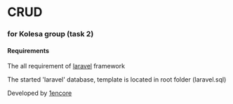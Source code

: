 # CRUD

### for Kolesa group (task 2)

#### Requirements
The all requirement of [laravel](https://laravel.com/docs/6.x) framework

The started 'laravel' database, template is located in root folder (laravel.sql)

Developed by [1encore](mailto:yerbolat.beisenbek@gmail.com)
